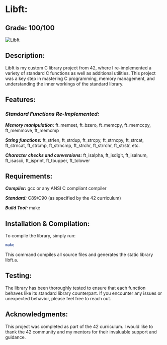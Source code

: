 # **Libft:**

## **Grade:** 100/100


![Libft](https://github.com/user-attachments/assets/b86d36b5-e99c-43d3-b683-070559ba947c)


## **Description:**
 
Libft is my custom C library project from 42, where I re-implemented a variety of standard C functions as well as additional utilities. This project was a key step in mastering C programming, memory management, and understanding the inner workings of the standard library.


## **Features:**

### ***Standard Functions Re-Implemented:***

***Memory manipulation:*** ft_memset, ft_bzero, ft_memcpy, ft_memccpy, ft_memmove, ft_memcmp

***String functions:*** ft_strlen, ft_strdup, ft_strcpy, ft_strncpy, ft_strcat, ft_strncat, ft_strcmp, ft_strncmp, ft_strchr, ft_strrchr, ft_strstr, etc.

***Character checks and conversions:*** ft_isalpha, ft_isdigit, ft_isalnum, ft_isascii, ft_isprint, ft_toupper, ft_tolower


## **Requirements:**

***Compiler:*** gcc or any ANSI C compliant compiler

***Standard:*** C89/C90 (as specified by the 42 curriculum)

***Build Tool:*** make


## **Installation & Compilation:**

To compile the library, simply run:

```bash
make
```

This command compiles all source files and generates the static library libft.a.


## **Testing:**

The library has been thoroughly tested to ensure that each function behaves like its standard library counterpart. If you encounter any issues or unexpected behavior, please feel free to reach out.


## **Acknowledgments:**

This project was completed as part of the 42 curriculum. I would like to thank the 42 community and my mentors for their invaluable support and guidance.
